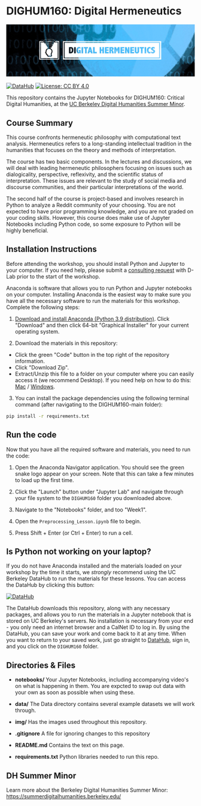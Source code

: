# DIGHUM160: Digital Hermeneutics

![logo](img/backdrop-color.jpg)

[![DataHub](https://img.shields.io/badge/launch-datahub-blue)](https://datahub.berkeley.edu/hub/user-redirect/git-pull?repo=https%3A%2F%2Fgithub.com%2Ftomvannuenen%2FDIGHUM160&urlpath=lab%2Ftree%2FDIGHUM160%2F) [![License: CC BY 4.0](https://img.shields.io/badge/License-CC_BY_4.0-lightgrey.svg)](https://creativecommons.org/licenses/by/4.0/)

This repository contains the Jupyter Notebooks for DIGHUM160: Critical Digital Humanities, at the [UC Berkeley Digital Humanities Summer Minor](https://summerdigitalhumanities.berkeley.edu/).

## Course Summary
This course confronts hermeneutic philosophy with computational text analysis. Hermeneutics refers to a long-standing intellectual tradition in the humanities that focuses on the theory and methods of interpretation.

The course has two basic components. In the lectures and discussions, we will deal with leading hermeneutic philosophers focusing on issues such as dialogicality, perspective, reflexivity, and the scientific status of interpretation. These issues are relevant to the study of social media and discourse communities, and their particular interpretations of the world.

The second half of the course is project-based and involves research in Python to analyze a Reddit community of your choosing. You are not expected to have prior programming knowledge, and you are not graded on your coding skills. However, this course does make use of Jupyter Notebooks including Python code, so some exposure to Python will be highly beneficial.

## Installation Instructions

Before attending the workshop, you should install Python and Jupyter to your computer. If you need help, please submit a [consulting request](https://dlab.berkeley.edu/consulting/submit-consulting-request) with D-Lab prior to the start of the workshop.

Anaconda is software that allows you to run Python and Jupyter notebooks on your computer. Installing Anaconda is the easiest way to make sure you have all the necessary software to run the materials for this workshop. Complete the following steps:

1. [Download and install Anaconda (Python 3.9 distribution)](https://www.anaconda.com/products/individual). Click "Download" and then click 64-bit "Graphical Installer" for your current operating system.

2. Download the materials in this repository:

* Click the green "Code" button in the top right of the repository information.
* Click "Download Zip".
* Extract/Unzip this file to a folder on your computer where you can easily access it (we recommend Desktop). If you need help on how to do this: [Mac](https://support.apple.com/en-gb/guide/mac-help/mchlp2528/mac) / [Windows](https://support.microsoft.com/en-us/windows/zip-and-unzip-files-f6dde0a7-0fec-8294-e1d3-703ed85e7ebc).

3. You can install the package dependencies using the following terminal command (after navigating to the DIGHUM160-main folder):

```bash
pip install -r requirements.txt
 ```

## Run the code

Now that you have all the required software and materials, you need to run the code:

1. Open the Anaconda Navigator application. You should see the green snake logo appear on your screen. Note that this can take a few minutes to load up the first time.

2. Click the "Launch" button under "Jupyter Lab" and navigate through your file system to the `DIGHUM160` folder you downloaded above.

3. Navigate to the "Notebooks" folder, and too "Week1".

4. Open the `Preprocessing_Lesson.ipynb` file to begin.

5. Press Shift + Enter (or Ctrl + Enter) to run a cell.

## Is Python not working on your laptop?

If you do not have Anaconda installed and the materials loaded on your workshop by the time it starts, we *strongly* recommend using the UC Berkeley DataHub to run the materials for these lessons. You can access the DataHub by clicking this button:

[![DataHub](https://img.shields.io/badge/launch-datahub-blue)](https://datahub.berkeley.edu/hub/user-redirect/git-pull?repo=https%3A%2F%2Fgithub.com%2Ftomvannuenen%2FDIGHUM160&urlpath=lab%2Ftree%2FDIGHUM160%2F)

The DataHub downloads this repository, along with any necessary packages, and allows you to run the materials in a Jupyter notebook that is stored on UC Berkeley's servers. No installation is necessary from your end - you only need an internet browser and a CalNet ID to log in. By using the DataHub, you can save your work and come back to it at any time. When you want to return to your saved work, just go straight to [DataHub](https://datahub.berkeley.edu), sign in, and you click on the `DIGHUM160` folder.

## Directories & Files

- **notebooks/**  Your Jupyter Notebooks, including accompanying video's on what is happening in them. You are expcted to swap out data with your own as soon as possible when using these.

- **data/**  The Data directory contains several example datasets we will work through.

- **img/**  Has the images used throughout this repository.

- **.gitignore**  A file for ignoring changes to this repository

- **README.md**  Contains the text on this page.

- **requirements.txt**  Python libraries needed to run this repo.

## DH Summer Minor

Learn more about the Berkeley Digital Humanities Summer Minor: https://summerdigitalhumanities.berkeley.edu/
